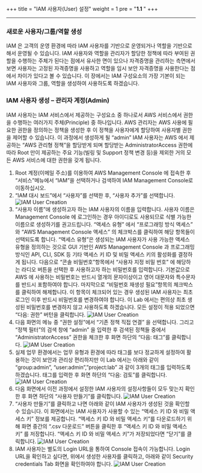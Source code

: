 +++
title = "IAM 사용자(User) 설정"
weight = 1
pre = "<b>1.1 </b>"
+++

* * *
### 새로운 사용자/그룹/역할 생성

IAM 은 고객의 운영 환경에 따라 IAM 사용자를 기반으로 운영되거나 역할을 기반으로 해서 운영될 수 있습니다. IAM 사용자와 역할을 관리자가 할당한 정책에 따라 부여된 권할을 수행하는 주체가 된다는 점에서 유사한 면이 있으나 자격증명을 관리하는 측면에서 보면 사용자는 고정된 자격증명을 사용하고 역할을 임시 보안 자격증명을 사용한다는 점에서 차이가 있다고 볼 수 있습니다. 이 장에서는 IAM 구성요소의 가장 기본이 되는 IAM 사용자와 그룹, 역할을 생성하여 사용하도록 하겠습니다. 

### IAM 사용자 생성 – 관리자 계정(Admin)  
IAM 사용자는 IAM 서비스에서 제공하는 구성요소 중 하나로서 AWS 서비스에서 권한을 수행하는 여러가지 주체(Principle) 중 하나입니다. AWS 관리자는 AWS 사용에 필요한 권한을 정의하는 정책을 생성한 후 이 정책을 사용자에게 할당하여 사용자별 권한을 제어할 수 있습니다. 이 과정에서 생성하게 될 “admin” IAM 사용자는 AWS 에서 제공하는 “AWS 관리형 정책”을 할당받게 되며 할당받는 AdministratorAccess 권한에 따라 Root 만이 제공하는 주요 기능(빌링 및 Support 정책 변경 등)을 제외한 거의 모든 AWS 서비스에 대한 권한을 갖게 됩니다.

1.	Root 계정(이메일 주소)를 이용하여 AWS Management Console 에 접속한 후 “서비스”메뉴에서 “IAM”을 선택하거나 검색하여 IAM Management Console로 이동하십시오.
2.	“IAM 대시 보드”에서 “사용자”를 선택한 후, “사용자 추가”를 선택합니다.
![IAM User Creation](/images/iam_create.png)
3.	 “사용자 이름”에 생성하고자 하는 IAM 사용자의 이름을 입력합니다. 사용자 이름은 Management Console 에 로그인하는 경우 아이디로도 사용되므로 식별 가능한 이름으로 생성하기를 권고드립니다. “액세스 유형” 에서 “프로그래밍 방식 액세스” 와 “AWS Management Console 액세스” 의 체크박스를 클릭하여 해당 항목들이 선택되도록 합니다. “액세스 유형”은 생성되는 IAM 사용자가 사용 가능한 액세스 유형을 정의하는 것으로 GUI 기반인 AWS Management Console 과 프로그래밍 방식인 API, CLI, SDK 등 기타 액세스 키 ID 및 비밀 액세스 키의 활성화를 결정하게 됩니다. 다음으로 “콘솔 비밀번호”항목에서 “사용자 지정 비밀 번호” 에 해당하는 라디오 버튼을 선택한 후 사용하고자 하는 비밀번호를 입력합니다. 기본값으로 AWS 에 사용하는 비밀번호는 반드시 열개의 문자이상이고 영어 대문자와 특수문자를 반드시 포함하여야 합니다. 마지막으로 “비밀번호 재생성 필요”항목의 체크박스를 클릭하여 해제합니다. 이 항목이 체크되어 있는 경우 생성된 IAM 사용자는 최초 로그인 이후 반드시 비밀번호를 변경하여야 합니다. 이 Lab 에서는 편의상 최초 생성된 비밀번호를 변경하지 않고 사용하도록 하겠습니다. 모든 설정이 적용 되었으면 “다음: 권한” 버턴을 클릭합니다.
![IAM User Creation](/images/iam_adduser.png)
4.	다음 화면의 메뉴 중 “권한 설정”에서 “기존 정책 직접 연결” 을 선택합니다. 그리고 “정책 필터”의 검색 창에 “admin” 을 입력한 후 검색된 정책들 중에서 “AdministratorAccess” 권한을 체크한 후 화면 하단의 “다음: 태그”를 클릭합니다.
![IAM User Creation](/images/iam_attachpolicy.png)
5.	실제 업무 환경에서는 업무 유형과 환경에 따라 태그를 보다 정교하게 설정하여 활용하는 것이 보안과 관리상 편리하지만 이 Lab 에서는 아래와 같이 “group:admin”, “user:admin”,”project:lab” 과 같이 3개의 태그를 입력하도록 하겠습니다. 태그를 입력한 후 화면 하단의 “다음: 검토”를 클릭합니다.
![IAM User Creation](/images/iam_reviewuser.png)
6.	 다음 화면에서 이전 과정에서 설정한 IAM 사용자의 설정사항들이 모두 맞는지 확인한 후 화면 하단의 “사용자 만들기”를 클릭합니다.
![IAM User Creation](/images/iam_userfinal.png)
7.	 “사용자 만들기”를 클릭하고 나면 아래와 같이 IAM 사용자가 생성된 것을 확인할 수 있습니다. 이 화면에서는 IAM 사용자가 사용할 수 있는 “액세스 키 ID 와 비밀 액세스 키” 정보를 제공합니다. “액세스 키 ID 와 비밀 액세스 키”를 다운로드하기 위해 화면 중간의 “.csv 다운로드” 버튼을 클릭한 후 “액세스 키 ID 와 비밀 액세스 키” 를 저장합니다. “액세스 키 ID 와 비밀 액세스 키”가 저장되었다면 “닫기”를 클릭합니다.
![IAM User Creation](/images/iam_downloadcredential.png)       
8.	IAM 사용자는 별도의 Login URL을 통하여 Console 접속이 가능합니다. Login URL을 확인하고 싶다면, 위에서 생성한 사용자를 클릭하고, 아래와 같이 Security credentials Tab 화면을 확인하여야 합니다. 
 ![IAM User Creation](/images/iam_useraccessurl.png)